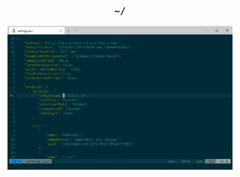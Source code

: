 <h2 align="center"><pre>~/</pre></h2>
<img src=https://github.com/cy6x/dotfiles/raw/main/wt.png></img>
